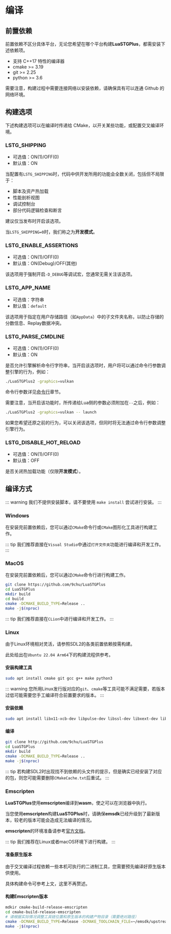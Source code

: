 # 编译

## 前置依赖

前置依赖不区分具体平台，无论您希望在哪个平台构建**LuaSTGPlus**，都需安装下述依赖项。

- 支持 C++17 特性的编译器
- cmake >= 3.19
- git >= 2.25
- python >= 3.6

需要注意，构建过程中需要连接网络以安装依赖，请确保具有可以连通 Github 的网络环境。

## 构建选项

下述构建选项可以在编译时传递给 CMake，以开关某些功能，或配置交叉编译环境。

### LSTG_SHIPPING

- 可选值：ON(1)/OFF(0)
- 默认值：ON

当配置有`LSTG_SHIPPING`时，代码中供开发所用的功能会全数关闭，包括但不局限于：

- 脚本及资产热加载
- 性能剖析视图
- 调试控制台
- 部分代码逻辑检查和断言

建议仅当发布时开启该选项。

当`LSTG_SHIPPING=0`时，我们称之为**开发模式**。

### LSTG_ENABLE_ASSERTIONS

- 可选值：ON(1)/OFF(0)
- 默认值：ON(Debug)/OFF(其他)

该选项用于强制开启`-D_DEBUG`等调试宏，您通常无需关注该选项。

### LSTG_APP_NAME

- 可选值：字符串
- 默认值：`default`

该选项用于指定在用户存储路径（如`AppData`）中的子文件夹名称，以防止存储的分数信息、Replay数据冲突。

### LSTG_PARSE_CMDLINE

- 可选值：ON(1)/OFF(0)
- 默认值：ON

是否允许引擎解析命令行字符串，当开启该选项时，用户将可以通过命令行参数调整引擎的行为，例如：

```bash
./LuaSTGPlus2 -graphics=vulkan
```

命令行参数详见[命令行](./Cmdline.md)章节。

需要注意，当开启该功能时，所传递给Lua侧的参数必须附加在`--`之后，例如：

```bash
./LuaSTGPlus2 -graphics=vulkan -- launch
```

如果您希望还原之前的行为，可以关闭该选项，但同时将无法通过命令行参数调整引擎行为。

### LSTG_DISABLE_HOT_RELOAD

- 可选值：ON(1)/OFF(0)
- 默认值：OFF

是否关闭热加载功能（仅限**开发模式**）。

## 编译方式

::: warning
我们不提供安装脚本，请不要使用 `make install` 尝试进行安装。
:::

### Windows

在安装完前置依赖后，您可以通过`CMake`命令行或`CMake`图形化工具进行构建工作。

::: tip
我们推荐直接在`Visual Studio`中通过`打开文件夹`功能进行编译和开发工作。
:::

### MacOS

在安装完前置依赖后，您可以通过`CMake`命令行进行构建工作。

```bash
git clone https://github.com/9chu/LuaSTGPlus
cd LuaSTGPlus
mkdir build
cd build
cmake -DCMAKE_BUILD_TYPE=Release ..
make -j$(nproc)
```

::: tip
我们推荐直接在`CLion`中进行编译和开发工作。
:::

### Linux

由于Linux环境相对灵活，请参照SDL2的各类前置依赖按需构建。

此处给出在`Ubuntu 22.04 Arm64`下的构建流程供参考。

#### 安装构建工具

```bash
sudo apt install cmake git gcc g++ make python3
```

::: warning
您所用Linux发行版对应的`git`、`cmake`等工具可能不满足需要，若版本过低可能需要您手工编译符合前置要求的版本。
:::

#### 安装依赖

```bash
sudo apt install libx11-xcb-dev libpulse-dev libssl-dev libxext-dev libglx-dev libgl-dev
```

#### 编译

```bash
git clone http://github.com/9chu/LuaSTGPlus
cd LuaSTGPlus
mkdir build
cmake -DCMAKE_BUILD_TYPE=Release ..
make -j$(nproc)
```

::: tip
若构建SDL2时出现找不到依赖的头文件的提示，但是确实已经安装了对应的包，则您可能需要删除`CMakeCache.txt`后重试。
:::

### Emscripten

**LuaSTGPlus**使用**emscripten**编译到**wasm**，使之可以在浏览器中执行。

当您使用**emscripten**构建**LuaSTGPlus**时，请确保**emsdk**已经升级到了最新版本，较老的版本可能会造成无法编译的情况。

**emscripten**的环境准备请参考[官方文档](https://emscripten.org/docs/getting_started/downloads.html)。

::: tip
我们推荐在Linux或者macOS环境下进行构建。
:::

#### 准备原生版本

由于交叉编译过程依赖一些本机可执行的二进制工具，您需要预先编译好原生版本供使用。

具体构建命令可参考上文，这里不再赘述。

#### 构建Emscripten版本

```bash
mdkir cmake-build-release-emscripten
cd cmake-build-release-emscripten
# 请根据实际情况调整工具链位置和原生版本的构建产物目录（需要绝对路径）
cmake -DCMAKE_BUILD_TYPE=Release -DCMAKE_TOOLCHAIN_FILE=~/emsdk/upstream/emscripten/cmake/Modules/Platform/Emscripten.cmake -DIcuBuildTools_DIR=~/LuaSTGPlus/build ..
make -j$(nproc)
```
